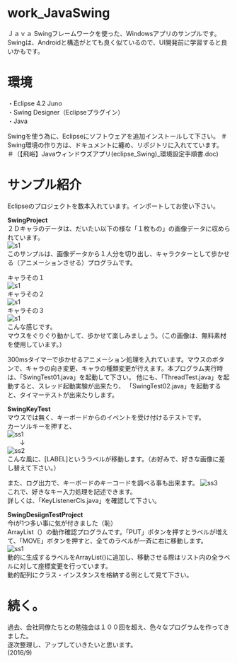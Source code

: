 # work_JavaSwing
Ｊａｖａ Swingフレームワークを使った、Windowsアプリのサンプルです。Swingは、Androidと構造がとても良く似ているので、UI開発前に学習すると良いかもです。  

# 環境
・Eclipse 4.2 Juno  
・Swing Designer（Eclipseプラグイン）  
・Java

Swingを使う為に、Eclipseにソフトウェアを追加インストールして下さい。
＃Swing環境の作り方は、ドキュメントに纏め、リポジトリに入れてています。
＃（【飛峪】Javaウィンドウズアプリ(eclipse_Swing)_環境設定手順書.doc)

# サンプル紹介
Eclipseのプロジェクトを数本入れています。インポートしてお使い下さい。  

**SwingProject**  
２Ｄキャラのデータは、だいたい以下の様な「１枚もの」の画像データに収められています。  
![s1](./SwingProject_ss_4_small.jpg)  
このサンプルは、画像データから１人分を切り出し、キャラクターとして歩かせる（アニメーションさせる）プログラムです。  

キャラその１  
![s1](./SwingProject_ss_1.jpg)  
キャラその２  
![s1](./SwingProject_ss_2.jpg)  
キャラその３  
![s1](./SwingProject_ss_3.jpg)  
こんな感じです。  
マウスをぐりぐり動かして、歩かせて楽しみましょう。（この画像は、無料素材を使用しています。）  

300msタイマーで歩かせるアニメーション処理を入れています。マウスのボタンで、キャラの向き変更、キャラの種類変更が行えます。本プログラム実行時は、「SwingTest01.java」を起動して下さい。
他にも、「ThreadTest.java」を起動すると、スレッド起動実験が出来たり、
「SwingTest02.java」を起動すると、タイマーテストが出来たりします。  

**SwingKeyTest**  
マウスでは無く、キーボードからのイベントを受け付けるテストです。  
カーソルキーを押すと、  
![ss1](./SwingKeyTest_ss_1.jpg)  
　　↓  
![ss2](./SwingKeyTest_ss_2.jpg)  
こんな風に、[LABEL]というラベルが移動します。（お好みで、好きな画像に差し替えて下さい。）  

また、ログ出力で、キーボードのキーコードを調べる事も出来ます。
![ss3](./SwingKeyTest_ss_3.jpg)  
これで、好きなキー入力処理を記述できます。  
詳しくは、「KeyListenerCls.java」を確認して下さい。  

**SwingDesiignTestProject**  
今iが1つ多い事に気が付きました（恥）  
ArrayList（）の動作確認プログラムです。「PUT」ボタンを押すとラベルが増えて、「MOVE」ボタンを押すと、全てのラベルが一斉に右に移動します。  
![ss1](./SwingDesignTest_ss_1.jpg)  
動的に生成するラベルをArrayList()に追加し、移動させる際はリスト内の全ラベルに対して座標変更を行っています。  
動的配列にクラス・インスタンスを格納する例として見て下さい。  

# 続く。
過去、会社同僚たちとの勉強会は１００回を超え、色々なプログラムを作ってきました。  
逐次整理し、アップしていきたいと思います。  
(2016/9)
